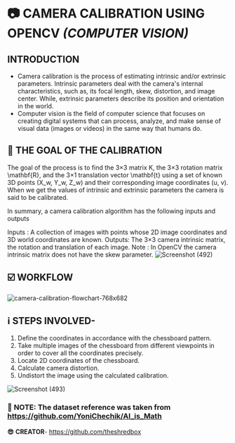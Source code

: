 # :camera: **CAMERA CALIBRATION USING OPENCV** *(COMPUTER VISION)*

## **INTRODUCTION**
*   Camera calibration is the process of estimating intrinsic and/or 
extrinsic parameters. Intrinsic parameters deal with the camera's internal characteristics, such as, its focal length, skew, distortion, and image center. While, extrinsic parameters describe its position and orientation in the world.
*   Computer vision is the field of computer science that focuses on creating digital systems that can process, analyze, and make sense of visual data (images or videos) in the same way that humans do.

## :dart: **THE GOAL OF THE CALIBRATION**
The goal of the process is to find the 3×3 matrix K, the 3×3 rotation matrix \mathbf{R}, and the 3×1 translation vector \mathbf{t} using a set of known 3D points (X_w, Y_w, Z_w) and their corresponding image coordinates (u, v). When we get the values of intrinsic and extrinsic parameters the camera is said to be calibrated.

In summary, a camera calibration algorithm has the following inputs and outputs

Inputs : A collection of images with points whose 2D image coordinates and 3D world coordinates are known.
Outputs: The 3×3 camera intrinsic matrix, the rotation and translation of each image.
Note : In OpenCV the camera intrinsic matrix does not have the skew parameter. 
![Screenshot (492)](https://user-images.githubusercontent.com/36481036/134770082-6837e50f-02b9-436c-80dc-65dc57f5f79e.png)

## :ballot_box_with_check: **WORKFLOW**
![camera-calibration-flowchart-768x682](https://user-images.githubusercontent.com/36481036/134770101-c9a6027c-0929-4214-817c-929c3e21c447.png)


## :information_source: **STEPS INVOLVED-**
1.   Define the coordinates in accordance with the chessboard pattern.
2.   Take multiple images of the chessboard from different viewpoints in order to cover all the coordinates precisely.
3.   Locate 2D coordinates of the chessboard.
4.   Calculate camera distortion.
5.   Undistort the image using the calculated calibration.

![Screenshot (493)](https://user-images.githubusercontent.com/36481036/134770083-50cc94f5-f337-4d4a-8bfa-7fe3dc53e378.png)

### :pushpin: **NOTE:** The dataset reference was taken from https://github.com/YoniChechik/AI_is_Math

**:sunglasses:** **CREATOR**- https://github.com/theshredbox
